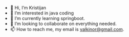 - 👋 Hi, I’m Kristijan
- 👀 I’m interested in java coding
- 🌱 I’m currently learning springboot.
- 💞️ I’m looking to collaborate on everything needed.
- 📫 How to reach me, my email is valkinor@gmail.com.

<!---
valkinor007/valkinor007 is a ✨ special ✨ repository because its `README.md` (this file) appears on your GitHub profile.
You can click the Preview link to take a look at your changes.
--->
